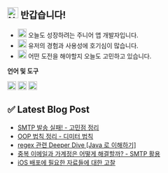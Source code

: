 ## <img src="https://raw.githubusercontent.com/Tarikul-Islam-Anik/Animated-Fluent-Emojis/master/Emojis/Smilies/Nerd%20Face.png" alt="Nerd Face" width="25" height="25" /> 반갑습니다!

* <img src="https://raw.githubusercontent.com/Tarikul-Islam-Anik/Animated-Fluent-Emojis/master/Emojis/People%20with%20professions/Man%20Technologist%20Light%20Skin%20Tone.png" alt="Man Technologist Light Skin Tone" width="20" height="20" /> 오늘도 성장하려는 주니어 앱 개발자입니다. 
* <img src="https://raw.githubusercontent.com/Tarikul-Islam-Anik/Animated-Fluent-Emojis/master/Emojis/Hand%20gestures/Eyes.png" alt="Eyes" width="20" height="20" /> 유저의 경험과 사용성에 호기심이 많습니다.
* <img src="https://raw.githubusercontent.com/Tarikul-Islam-Anik/Animated-Fluent-Emojis/master/Emojis/Travel%20and%20places/Rocket.png" alt="Rocket" width="20" height="20" /> 어떤 도전을 해야할지 오늘도 고민하고 있습니다.

**언어 및 도구**

<code><img height="20" src="https://github.com/Madman-dev/Madman-dev/assets/119504454/d35b3aeb-5a58-4279-944f-badc0b4ed890"></code>
<code><img height="20" src="https://github.com/Madman-dev/Madman-dev/assets/119504454/aa7df69e-04c7-4470-b924-1d7887e9c2f0"></code>
<code><img height="20" src="https://github.com/Madman-dev/Madman-dev/assets/119504454/e7a9a49d-812d-4c11-b471-011f50be474f"></code>

## ✅ Latest Blog Post
<!-- BLOG-POST-LIST:START -->
- [SMTP 발송 실패! - 고민점 정리](https://velog.io/@jacks222/SMTP-%EB%B0%9C%EC%86%A1-%EC%8B%A4%ED%8C%A8-%EC%9B%90%EC%9D%B8-%EB%B6%84%EC%84%9D)
- [OOP 법칙 정리 - 디미터 법칙](https://velog.io/@jacks222/OOP-%EB%B2%95%EC%B9%99-%EC%A0%95%EB%A6%AC-)
- [regex 관련 Deeper Dive [Java 로 이해하기]](https://velog.io/@jacks222/regex-%EA%B4%80%EB%A0%A8-Deeper-Dive-Swift%EA%B0%80-%EC%95%84%EB%8B%8C-Java-%EC%A4%91%EC%8B%AC)
- [중복 이메일과 가계정은 어떻게 해결할까? - SMTP 활용](https://velog.io/@jacks222/%EC%9D%B4%EB%A9%94%EC%9D%BC%EB%A1%9C-%EC%9D%B8%EC%A6%9D-%EB%B2%88%ED%98%B8%EB%A5%BC-%EB%B0%9C%EC%86%A1%ED%95%98%EB%8A%94-SMTP)
- [iOS 배포에 필요한 자료들에 대한 고찰](https://velog.io/@jacks222/iOS-%EB%B0%B0%ED%8F%AC%EC%97%90-%ED%95%84%EC%9A%94%ED%95%9C-%EC%9E%90%EB%A3%8C%EB%93%A4%EC%97%90-%EB%8C%80%ED%95%9C-%EA%B3%A0%EC%B0%B0)
<!-- BLOG-POST-LIST:END -->
